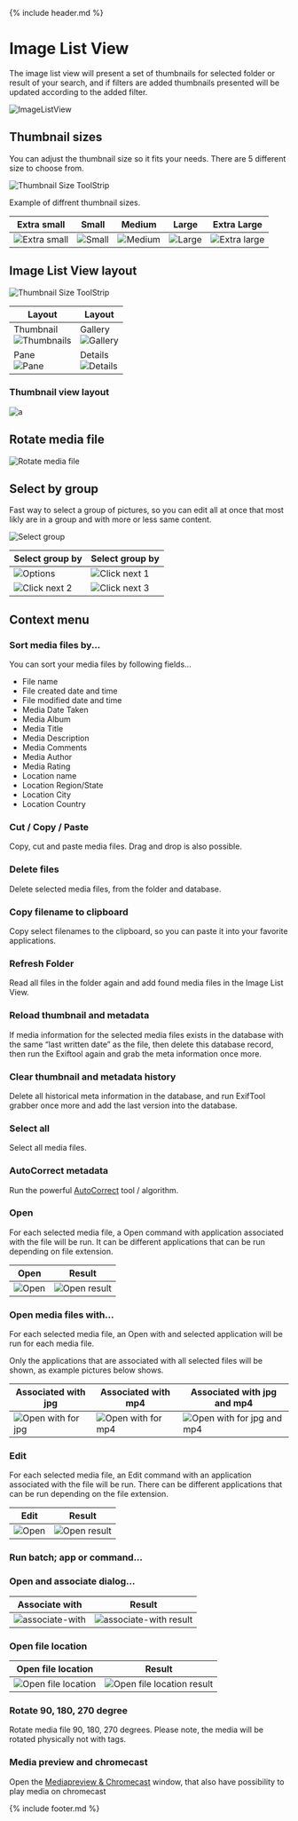 {% include header.md %}

# Image List View

The image list view will present a set of thumbnails for selected folder or result of your search, and if filters are added thumbnails presented will be updated according to the added filter.

![ImageListView](../userinterface/userinterface-layout-imeglistview.png)

## Thumbnail sizes

You can adjust the thumbnail size so it fits your needs. There are 5 different size to choose from.

![Thumbnail Size ToolStrip](userinterface-imagelistview-thumbnail-size-toolbar.png)

Example of diffrent thumbnail sizes.

Extra small | Small | Medium | Large | Extra Large
--|--|--|--|--
![Extra small](userinterface-imagelistview-extra-small.png) | ![Small](userinterface-imagelistview-small.png) | ![Medium](userinterface-imagelistview-medium.png) | ![Large](userinterface-imagelistview-large.png) | ![Extra large](userinterface-imagelistview-extra-large.png)

## Image List View layout

![Thumbnail Size ToolStrip](userinterface-imagelistview-thumbnail-viewtype-toolbar.png)

Layout | Layout
--|--
Thumbnail <br>![Thumbnails](userinterface-imagelistview-views-thumbnail.png) | Gallery <br> ![Gallery](userinterface-imagelistview-views-gallery.png)
Pane <br> ![Pane](userinterface-imagelistview-views-pane.png) | Details <br> ![Details](userinterface-imagelistview-views-details.png)

### Thumbnail view layout

![a](../toolstrip/toolstrip-imagelistview-thumbnail-view.png)

## Rotate media file

![Rotate media file](../toolstrip/toolstrip-rotate.png)

## Select by group

Fast way to select a group of pictures, so you can edit all at once that most likly are in a group and with more or less same content.

![Select group](../toolstrip/toolstrip-select-group-by.png)

Select group by | Select group by
--|--
![Options](imagelistview-select-group-by-options.png) | ![Click next 1](imagelistview-select-group-by-next-1.png)
![Click next 2](imagelistview-select-group-by-next-2.png) | ![Click next 3](imagelistview-select-group-by-next-3.png)

## Context menu

### Sort media files by...

You can sort your media files by following fields...
- File name
- File created date and time
- File modified date and time
- Media Date Taken
- Media Album
- Media Title
- Media Description
- Media Comments
- Media Author
- Media Rating
- Location name
- Location Region/State
- Location City
- Location Country

### Cut / Copy / Paste
Copy, cut and paste media files. Drag and drop is also possible.

### Delete files
Delete selected media files, from the folder and database.

### Copy filename to clipboard
Copy select filenames to the clipboard, so you can paste it into your favorite applications.

### Refresh Folder
Read all files in the folder again and add found media files in the Image List View.

### Reload thumbnail and metadata
If media information for the selected media files exists in the database with the same “last written date” as the file, then delete this database record, then run the Exiftool again and grab the meta information once more.

### Clear thumbnail and metadata history
Delete all historical meta information in the database, and run ExifTool grabber once more and add the last version into the database.

### Select all
Select all media files.

### AutoCorrect metadata
Run the powerful [AutoCorrect](../autocorrect) tool / algorithm.

### Open
For each selected media file, a Open command with application associated with the file will be run. It can be different applications that can be run depending on file extension.

Open | Result
--|--
![Open](imagelistview-contextmenu-open.png) | ![Open result](imagelistview-contextmenu-open-result.png)

### Open media files with...

For each selected media file, an Open with and selected application will be run for each media file.

Only the applications that are associated with all selected files will be shown, as example pictures below shows.

Associated with jpg | Associated with mp4 | Associated with jpg and mp4
--|--|--
![Open with for jpg](imagelistview-contextmenu-openwith-jpg.png) | ![Open with for mp4](imagelistview-contextmenu-openwith-mp4.png) | ![Open with for jpg and mp4](imagelistview-contextmenu-openwith-mp4-jpg.png)

### Edit
For each selected media file, an Edit command with an application associated with the file will be run. There can be different applications that can be run depending on the file extension.

Edit | Result
--|--
![Open](imagelistview-contextmenu-edit.png) | ![Open result](imagelistview-contextmenu-edit-result.png)

### Run batch; app or command...

### Open and associate dialog...

Associate with | Result
--|--
![associate-with](imagelistview-contextmenu-associate-with.png) | ![associate-with result](imagelistview-contextmenu-associate-with-result.png)

### Open file location

Open file location | Result
--|--
![Open file location](imagelistview-contextmenu-open-file-location.png) | ![Open file location result](imagelistview-contextmenu-open-file-location-result.png)

### Rotate 90, 180, 270 degree

Rotate media file 90, 180, 270 degrees. Please note, the media will be rotated physically not with tags.

### Media preview and chromecast

Open the [Mediapreview & Chromecast](../mediapreview-chromecast) window, that also have possibility to play media on chromecast

{% include footer.md %}
